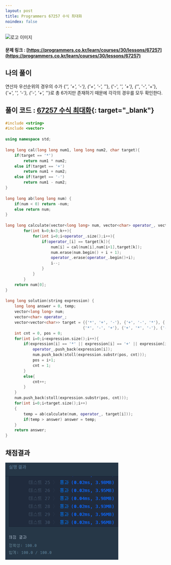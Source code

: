 ```yaml
---
layout: post
title: Programmers 67257 수식 최대화
noindex: false
---
```

![로고 이미지](https://s3.ap-northeast-2.amazonaws.com/grepp-cloudfront/programmers_imgs/design/logo.jpg)

#### 문제 링크 : [https://programmers.co.kr/learn/courses/30/lessons/67257](https://programmers.co.kr/learn/courses/30/lessons/67257)


## 나의 풀이
연산자 우선순위의 경우의 수가 {'*', '+', '-'}, {'+', '-', '*'}, {'-', '*', '+'}, {'*', '-', '+'}, {'+', '*', '-'}, {'-', '+', '*'}로 총 6가지만 존재하기 때문에 각각의 경우를 모두 확인한다.       


## 풀이 코드 : [67257 수식 최대화](https://github.com/sun-pyo/algorithm/blob/main/programmers/67257.cpp){: target="_blank"}

```c++
#include <string>
#include <vector>

using namespace std;

long long cal(long long num1, long long num2, char target){
    if(target == '*')
        return num1 * num2;
    else if(target == '+')
        return num1 + num2;
    else if(target == '-')
        return num1 - num2;
}

long long ab(long long num) {
    if(num < 0) return -num;
    else return num;
}

long long calculate(vector<long long> num, vector<char> operator_, vector<char> target){
        for(int k=0;k<3;k++){
            for(int i=0;i<operator_.size();i++){
                if(operator_[i] == target[k]){
                    num[i] = cal(num[i],num[i+1],target[k]);
                    num.erase(num.begin() + i + 1);
                    operator_.erase(operator_.begin()+i);
                    i--;
                }
            }
        }
    return num[0];
}

long long solution(string expression) {
    long long answer = 0, temp;
    vector<long long> num;
    vector<char> operator_;
    vector<vector<char>> target = {{'*', '+', '-'}, {'+', '-', '*'}, {'-', '*', '+'},
                                  {'*', '-', '+'}, {'+', '*', '-'}, {'-', '+', '*'}};
    int cnt = 0, pos = 0;
    for(int i=0;i<expression.size();i++){
        if(expression[i] == '*' || expression[i] == '+' || expression[i] == '-'){
            operator_.push_back(expression[i]);
            num.push_back(stoll(expression.substr(pos, cnt)));
            pos = i+1;
            cnt = 1;
        }
        else{
            cnt++;
        }
    }
    num.push_back(stoll(expression.substr(pos, cnt)));
    for(int i=0;i<target.size();i++)
    {
        temp = ab(calculate(num, operator_, target[i]));
        if(temp > answer) answer = temp;
    }
    return answer;
}
```


## 채점결과

![42586](\algorithm\img\programmers_67257.PNG)
